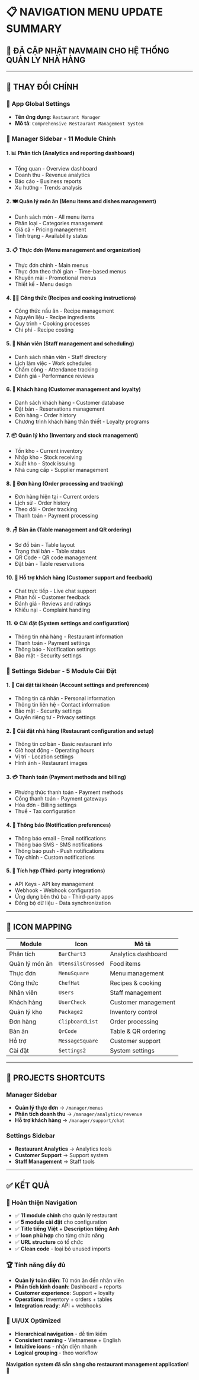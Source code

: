# 📋 NAVIGATION MENU UPDATE SUMMARY

## 🎯 **ĐÃ CẬP NHẬT NAVMAIN CHO HỆ THỐNG QUẢN LY NHÀ HÀNG**

---

## 🔄 **THAY ĐỔI CHÍNH**

### 📱 **App Global Settings**
- **Tên ứng dụng**: `Restaurant Manager`
- **Mô tả**: `Comprehensive Restaurant Management System`

### 🏢 **Manager Sidebar - 11 Module Chính**

#### 1. 📊 **Phân tích** (Analytics and reporting dashboard)
- Tổng quan - Overview dashboard
- Doanh thu - Revenue analytics  
- Báo cáo - Business reports
- Xu hướng - Trends analysis

#### 2. 🍽️ **Quản lý món ăn** (Menu items and dishes management)
- Danh sách món - All menu items
- Phân loại - Categories management
- Giá cả - Pricing management
- Tình trạng - Availability status

#### 3. 📋 **Thực đơn** (Menu management and organization)
- Thực đơn chính - Main menus
- Thực đơn theo thời gian - Time-based menus
- Khuyến mãi - Promotional menus
- Thiết kế - Menu design

#### 4. 👨‍🍳 **Công thức** (Recipes and cooking instructions)
- Công thức nấu ăn - Recipe management
- Nguyên liệu - Recipe ingredients
- Quy trình - Cooking processes
- Chi phí - Recipe costing

#### 5. 👥 **Nhân viên** (Staff management and scheduling)
- Danh sách nhân viên - Staff directory
- Lịch làm việc - Work schedules
- Chấm công - Attendance tracking
- Đánh giá - Performance reviews

#### 6. 👤 **Khách hàng** (Customer management and loyalty)
- Danh sách khách hàng - Customer database
- Đặt bàn - Reservations management
- Đơn hàng - Order history
- Chương trình khách hàng thân thiết - Loyalty programs

#### 7. 📦 **Quản lý kho** (Inventory and stock management)
- Tồn kho - Current inventory
- Nhập kho - Stock receiving
- Xuất kho - Stock issuing
- Nhà cung cấp - Supplier management

#### 8. 📝 **Đơn hàng** (Order processing and tracking)
- Đơn hàng hiện tại - Current orders
- Lịch sử - Order history
- Theo dõi - Order tracking
- Thanh toán - Payment processing

#### 9. 🪑 **Bàn ăn** (Table management and QR ordering)
- Sơ đồ bàn - Table layout
- Trạng thái bàn - Table status
- QR Code - QR code management
- Đặt bàn - Table reservations

#### 10. 💬 **Hỗ trợ khách hàng** (Customer support and feedback)
- Chat trực tiếp - Live chat support
- Phản hồi - Customer feedback
- Đánh giá - Reviews and ratings
- Khiếu nại - Complaint handling

#### 11. ⚙️ **Cài đặt** (System settings and configuration)
- Thông tin nhà hàng - Restaurant information
- Thanh toán - Payment settings
- Thông báo - Notification settings
- Bảo mật - Security settings

### 🔧 **Settings Sidebar - 5 Module Cài Đặt**

#### 1. 👤 **Cài đặt tài khoản** (Account settings and preferences)
- Thông tin cá nhân - Personal information
- Thông tin liên hệ - Contact information
- Bảo mật - Security settings
- Quyền riêng tư - Privacy settings

#### 2. 🏢 **Cài đặt nhà hàng** (Restaurant configuration and setup)
- Thông tin cơ bản - Basic restaurant info
- Giờ hoạt động - Operating hours
- Vị trí - Location settings
- Hình ảnh - Restaurant images

#### 3. 💳 **Thanh toán** (Payment methods and billing)
- Phương thức thanh toán - Payment methods
- Cổng thanh toán - Payment gateways
- Hóa đơn - Billing settings
- Thuế - Tax configuration

#### 4. 🔔 **Thông báo** (Notification preferences)
- Thông báo email - Email notifications
- Thông báo SMS - SMS notifications
- Thông báo push - Push notifications
- Tùy chỉnh - Custom notifications

#### 5. 🔗 **Tích hợp** (Third-party integrations)
- API Keys - API key management
- Webhook - Webhook configuration
- Ứng dụng bên thứ ba - Third-party apps
- Đồng bộ dữ liệu - Data synchronization

---

## 🎨 **ICON MAPPING**

| Module | Icon | Mô tả |
|--------|------|-------|
| Phân tích | `BarChart3` | Analytics dashboard |
| Quản lý món ăn | `UtensilsCrossed` | Food items |
| Thực đơn | `MenuSquare` | Menu management |
| Công thức | `ChefHat` | Recipes & cooking |
| Nhân viên | `Users` | Staff management |
| Khách hàng | `UserCheck` | Customer management |
| Quản lý kho | `Package2` | Inventory control |
| Đơn hàng | `ClipboardList` | Order processing |
| Bàn ăn | `QrCode` | Table & QR ordering |
| Hỗ trợ | `MessageSquare` | Customer support |
| Cài đặt | `Settings2` | System settings |

---

## 🚀 **PROJECTS SHORTCUTS**

### Manager Sidebar
- **Quản lý thực đơn** → `/manager/menus`
- **Phân tích doanh thu** → `/manager/analytics/revenue`
- **Hỗ trợ khách hàng** → `/manager/support/chat`

### Settings Sidebar
- **Restaurant Analytics** → Analytics tools
- **Customer Support** → Support system
- **Staff Management** → Staff tools

---

## ✅ **KẾT QUẢ**

### 🎯 **Hoàn thiện Navigation**
- ✅ **11 module chính** cho quản lý restaurant
- ✅ **5 module cài đặt** cho configuration
- ✅ **Title tiếng Việt** + **Description tiếng Anh**
- ✅ **Icon phù hợp** cho từng chức năng
- ✅ **URL structure** có tổ chức
- ✅ **Clean code** - loại bỏ unused imports

### 🏆 **Tính năng đầy đủ**
- **Quản lý toàn diện**: Từ món ăn đến nhân viên
- **Phân tích kinh doanh**: Dashboard + reports
- **Customer experience**: Support + loyalty
- **Operations**: Inventory + orders + tables
- **Integration ready**: API + webhooks

### 🎨 **UI/UX Optimized**
- **Hierarchical navigation** - dễ tìm kiếm
- **Consistent naming** - Vietnamese + English
- **Intuitive icons** - nhận diện nhanh
- **Logical grouping** - theo workflow

**Navigation system đã sẵn sàng cho restaurant management application! 🎉**
